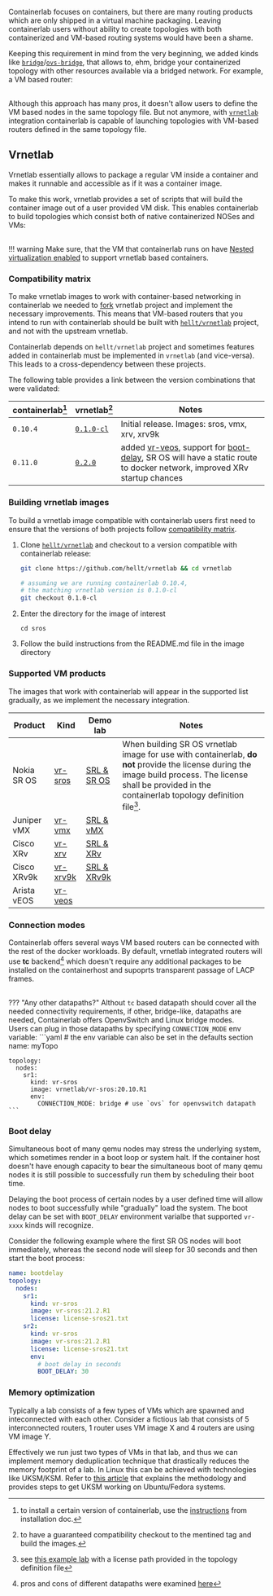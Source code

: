 Containerlab focuses on containers, but there are many routing products which are only shipped in a virtual machine packaging. Leaving containerlab users without ability to create topologies with both containerized and VM-based routing systems would have been a shame.

Keeping this requirement in mind from the very beginning, we added kinds like [`bridge`](../lab-examples/ext-bridge.md)/[`ovs-bridge`](kinds/ovs-bridge.md), that allows to, ehm, bridge your containerized topology with other resources available via a bridged network. For example, a VM based router:

<div class="mxgraph" style="max-width:100%;border:1px solid transparent;margin:0 auto; display:block;" data-mxgraph="{&quot;page&quot;:0,&quot;zoom&quot;:1.5,&quot;highlight&quot;:&quot;#0000ff&quot;,&quot;nav&quot;:true,&quot;check-visible-state&quot;:true,&quot;resize&quot;:true,&quot;url&quot;:&quot;https://raw.githubusercontent.com/srl-wim/container-lab/diagrams/vrnetlab.drawio&quot;}"></div>

<script type="text/javascript" src="https://cdn.jsdelivr.net/gh/hellt/drawio-js@main/embed2.js" async></script>

Although this approach has many pros, it doesn't allow users to define the VM based nodes in the same topology file. But not anymore, with [`vrnetlab`](https://github.com/plajjan/vrnetlab) integration containerlab is capable of launching topologies with VM-based routers defined in the same topology file.

## Vrnetlab
Vrnetlab essentially allows to package a regular VM inside a container and makes it runnable and accessible as if it was a container image.

To make this work, vrnetlab provides a set of scripts that will build the container image out of a user provided VM disk. This enables containerlab to build topologies which consist both of native containerized NOSes and VMs:

<div class="mxgraph" style="max-width:100%;border:1px solid transparent;margin:0 auto; display:block;" data-mxgraph="{&quot;page&quot;:1,&quot;zoom&quot;:1.5,&quot;highlight&quot;:&quot;#0000ff&quot;,&quot;nav&quot;:true,&quot;check-visible-state&quot;:true,&quot;resize&quot;:true,&quot;url&quot;:&quot;https://raw.githubusercontent.com/srl-wim/container-lab/diagrams/vrnetlab.drawio&quot;}"></div>

!!! warning
    Make sure, that the VM that containerlab runs on have [Nested virtualization enabled](https://stafwag.github.io/blog/blog/2018/06/04/nested-virtualization-in-kvm/) to support vrnetlab based containers.

### Compatibility matrix
To make vrnetlab images to work with container-based networking in containerlab we needed to [fork](https://github.com/hellt/vrnetlab) vrnetlab project and implement the necessary improvements. This means that VM-based routers that you intend to run with containerlab should be built with [`hellt/vrnetlab`](https://github.com/hellt/vrnetlab) project, and not with the upstream vrnetlab.

Containerlab depends on `hellt/vrnetlab` project and sometimes features added in containerlab must be implemented in `vrnetlab` (and vice-versa). This leads to a cross-dependency between these projects.

The following table provides a link between the version combinations that were validated:

| containerlab[^3] | vrnetlab[^4]                                                   | Notes                                                                                                                                                    |
| ---------------- | -------------------------------------------------------------- | -------------------------------------------------------------------------------------------------------------------------------------------------------- |
| `0.10.4`         | [`0.1.0-cl`](https://github.com/hellt/vrnetlab/tree/v0.1.0-cl) | Initial release. Images: sros, vmx, xrv, xrv9k                                                                                                           |
| `0.11.0`         | [`0.2.0`](https://github.com/hellt/vrnetlab/tree/v0.2.0)       | added [vr-veos](kinds/vr-veos.md), support for [boot-delay](#boot-delay), SR OS will have a static route to docker network, improved XRv startup chances |

### Building vrnetlab images
To build a vrnetlab image compatible with containerlab users first need to ensure that the versions of both projects follow [compatibility matrix](#compatibility-matrix).

1. Clone [`hellt/vrnetlab`](https://github.com/hellt/vrnetlab) and checkout to a version compatible with containerlab release:
   ```bash
   git clone https://github.com/hellt/vrnetlab && cd vrnetlab
   
   # assuming we are running containerlab 0.10.4,
   # the matching vrnetlab version is 0.1.0-cl
   git checkout 0.1.0-cl
   ```
2. Enter the directory for the image of interest
   ```
   cd sros
   ```
3. Follow the build instructions from the README.md file in the image directory

### Supported VM products
The images that work with containerlab will appear in the supported list gradually, as we implement the necessary integration.

| Product     | Kind                          | Demo lab                                   | Notes                                                                                                                                                                                                        |
| ----------- | ----------------------------- | ------------------------------------------ | ------------------------------------------------------------------------------------------------------------------------------------------------------------------------------------------------------------ |
| Nokia SR OS | [vr-sros](kinds/vr-sros.md)   | [SRL & SR OS](../lab-examples/vr-sros.md)  | When building SR OS vrnetlab image for use with containerlab, **do not** provide the license during the image build process. The license shall be provided in the containerlab topology definition file[^1]. |
| Juniper vMX | [vr-vmx](kinds/vr-vmx.md)     | [SRL & vMX](../lab-examples/vr-vmx.md)     |                                                                                                                                                                                                              |
| Cisco XRv   | [vr-xrv](kinds/vr-xrv.md)     | [SRL & XRv](../lab-examples/vr-xrv.md)     |                                                                                                                                                                                                              |
| Cisco XRv9k | [vr-xrv9k](kinds/vr-xrv9k.md) | [SRL & XRv9k](../lab-examples/vr-xrv9k.md) |                                                                                                                                                                                                              |
| Arista vEOS | [vr-veos](kinds/vr-veos.md)   |                                            |                                                                                                                                                                                                              |

### Connection modes
Containerlab offers several ways VM based routers can be connected with the rest of the docker workloads. By default, vrnetlab integrated routers will use **tc** backend[^2] which doesn't require any additional packages to be installed on the containerhost and supoprts transparent passage of LACP frames.

<div class="mxgraph" style="max-width:100%;border:1px solid transparent;margin:0 auto; display:block;" data-mxgraph="{&quot;page&quot;:6,&quot;zoom&quot;:1.5,&quot;highlight&quot;:&quot;#0000ff&quot;,&quot;nav&quot;:true,&quot;check-visible-state&quot;:true,&quot;resize&quot;:true,&quot;url&quot;:&quot;https://raw.githubusercontent.com/srl-wim/container-lab/diagrams/vrnetlab.drawio&quot;}"></div>

??? "Any other datapaths?"
    Althout `tc` based datapath should cover all the needed connectivity requirements, if other, bridge-like, datapaths are needed, Containerlab offers OpenvSwitch and Linux bridge modes.  
    Users can plug in those datapaths by specifying `CONNECTION_MODE` env variable:
    ```yaml
    # the env variable can also be set in the defaults section
    name: myTopo

    topology:
      nodes:
        sr1:
          kind: vr-sros
          image: vrnetlab/vr-sros:20.10.R1
          env:
            CONNECTION_MODE: bridge # use `ovs` for openvswitch datapath
    ```

### Boot delay
Simultaneous boot of many qemu nodes may stress the underlying system, which sometimes render in a boot loop or system halt. If the container host doesn't have enough capacity to bear the simultaneous boot of many qemu nodes it is still possible to successfully run them by scheduling their boot time.

Delaying the boot process of certain nodes by a user defined time will allow nodes to boot successfully while "gradually" load the system. The boot delay can be set with `BOOT_DELAY` environment varialbe that supported `vr-xxxx` kinds will recognize.

Consider the following example where the first SR OS nodes will boot immediately, whereas the second node will sleep for 30 seconds and then start the boot process:

```yaml
name: bootdelay
topology:
  nodes:
    sr1:
      kind: vr-sros
      image: vr-sros:21.2.R1
      license: license-sros21.txt
    sr2:
      kind: vr-sros
      image: vr-sros:21.2.R1
      license: license-sros21.txt
      env:
        # boot delay in seconds
        BOOT_DELAY: 30
```

### Memory optimization
Typically a lab consists of a few types of VMs which are spawned and inteconnected with each other. Consider a fictious lab that consists of 5 interconnected routers, 1 router uses VM image X and 4 routers are using VM image Y.

Effectively we run just two types of VMs in that lab, and thus we can implement memory deduplication technique that drastically reduces the memory footprint of a lab. In Linux this can be achieved with technologies like UKSM/KSM. Refer to [this article](https://netdevops.me/2021/how-to-patch-ubuntu-20.04-focal-fossa-with-uksm/) that explains the methodology and provides steps to get UKSM working on Ubuntu/Fedora systems.

[^1]: see [this example lab](../lab-examples/vr-sros.md) with a license path provided in the topology definition file
[^2]: pros and cons of different datapaths were examined [here](https://netdevops.me/2021/transparently-redirecting-packets/frames-between-interfaces/)
[^3]: to install a certain version of containerlab, use the [instructions](../install.md) from installation doc.
[^4]: to have a guaranteed compatibility checkout to the mentined tag and build the images.